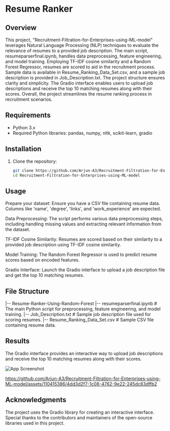 
# Resume Ranker 

## Overview
This project, "Recruitment-Filtration-for-Enterprises-using-ML-model" leverages Natural Language Processing (NLP) techniques to evaluate the relevance of resumes to a provided job description. The main script, resumeparserfinal.ipynb, handles data preprocessing, feature engineering, and model training. Employing TF-IDF cosine similarity and a Random Forest Regressor, resumes are scored to aid in the recruitment process. Sample data is available in Resume_Ranking_Data_Set.csv, and a sample job description is provided in Job_Description.txt. The project structure ensures clarity and simplicity. The Gradio interface enables users to upload job descriptions and receive the top 10 matching resumes along with their scores. Overall, the project streamlines the resume ranking process in recruitment scenarios.

## Requirements
- Python 3.x
- Required Python libraries: pandas, numpy, nltk, scikit-learn, gradio

## Installation
1. Clone the repository:
   ```bash
   git clone https://github.com/Arjun-A3/Recruitment-Filtration-for-Enterprises-using-ML-model
   cd Recruitment-Filtration-for-Enterprises-using-ML-model


## Usage
 Prepare your dataset: Ensure you have a CSV file containing resume data. Columns like 'name', 'degree', 'links', and 'work_experience' are expected.

 Data Preprocessing: The script performs various data preprocessing steps, including handling missing values and extracting relevant information from the dataset.

 TF-IDF Cosine Similarity: Resumes are scored based on their similarity to a provided job description using TF-IDF cosine similarity.

 Model Training: The Random Forest Regressor is used to predict resume scores based on encoded features.

 Gradio Interface: Launch the Gradio interface to upload a job description file and get the top 10 matching resumes.

## File Structure
 |-- Resume-Ranker-Using-Random-Forest
    |-- resumeparserfinal.ipynb        # The main Python script for preprocessing, feature engineering, and model training.
    |-- Job_Description.txt            # Sample job description file used for scoring resumes.
    |-- Resume_Ranking_Data_Set.csv    # Sample CSV file containing resume data.

## Results
The Gradio interface provides an interactive way to upload job descriptions and receive the top 10 matching resumes along with their scores.

![App Screenshot](https://github.com/Arjun-A3/Recruitment-Filtration-for-Enterprises-using-ML-model/blob/main/result/WhatsApp%20Image%202024-01-27%20at%2011.42.42%20AM.jpeg)

https://github.com/Arjun-A3/Recruitment-Filtration-for-Enterprises-using-ML-model/assets/110415386/4dd3d2f7-1c08-4762-9e22-245dc83dffb2



## Acknowledgments
The project uses the Gradio library for creating an interactive interface.
Special thanks to the contributors and maintainers of the open-source libraries used in this project.




